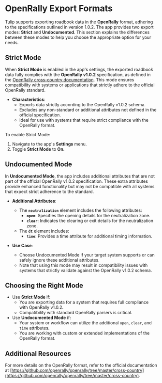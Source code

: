 # OpenRally Export Formats

Tulip supports exporting roadbook data in the **OpenRally** format, adhering to the specifications outlined in version 1.0.2. The app provides two export modes: **Strict** and **Undocumented**. This section explains the differences between these modes to help you choose the appropriate option for your needs.

## Strict Mode
When **Strict Mode** is enabled in the app's settings, the exported roadbook data fully complies with the **OpenRally v1.0.2** specification, as defined in the [OpenRally cross-country documentation](https://github.com/openrally/openrally/tree/master/cross-country). This mode ensures compatibility with systems or applications that strictly adhere to the official OpenRally standard.

- **Characteristics**:
  - Exports data strictly according to the OpenRally v1.0.2 schema.
  - Excludes any non-standard or additional attributes not defined in the official specification.
  - Ideal for use with systems that require strict compliance with the OpenRally format.

To enable Strict Mode:
1. Navigate to the app's **Settings** menu.
2. Toggle **Strict Mode** to **On**.

## Undocumented Mode
In **Undocumented Mode**, the app includes additional attributes that are not part of the official OpenRally v1.0.2 specification. These extra attributes provide enhanced functionality but may not be compatible with all systems that expect strict adherence to the standard.

- **Additional Attributes**:
  - The **`neutralization`** element includes the following attributes:
    - **`open`**: Specifies the opening details for the neutralization zone.
    - **`clear`**: Indicates the clearing or exit details for the neutralization zone.
  - The **`dt`** element includes:
    - **`time`**: Provides a time attribute for additional timing information.

- **Use Case**:
  - Choose Undocumented Mode if your target system supports or can safely ignore these additional attributes.
  - Note that using this mode may result in compatibility issues with systems that strictly validate against the OpenRally v1.0.2 schema.

## Choosing the Right Mode
- Use **Strict Mode** if:
  - You are exporting data for a system that requires full compliance with OpenRally v1.0.2.
  - Compatibility with standard OpenRally parsers is critical.
- Use **Undocumented Mode** if:
  - Your system or workflow can utilize the additional `open`, `clear`, and `time` attributes.
  - You are working with custom or extended implementations of the OpenRally format.

## Additional Resources
For more details on the OpenRally format, refer to the official documentation at [https://github.com/openrally/openrally/tree/master/cross-country](https://github.com/openrally/openrally/tree/master/cross-country).